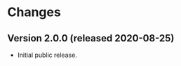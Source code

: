 <!--
Copyright (C) 2020 CESNET z.s.p.o.

oarepo_health_check is free software; you can redistribute it and/or modify it
under the terms of the MIT License; see LICENSE file for more details.
-->

# Changes

## Version 2.0.0 (released 2020-08-25)

- Initial public release.

